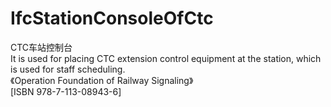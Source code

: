 IfcStationConsoleOfCtc
======================
CTC车站控制台  
It is used for placing CTC extension control equipment at the station, which
is used for staff scheduling.  
《Operation Foundation of Railway Signaling》  
[ISBN 978-7-113-08943-6]


